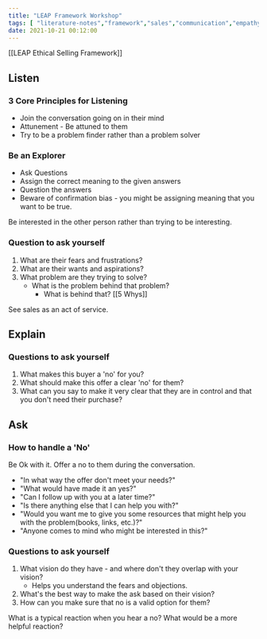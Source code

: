 ```yaml
---
title: "LEAP Framework Workshop"
tags: [ "literature-notes","framework","sales","communication","empathy" ]
date: 2021-10-21 00:12:00
---
```


[[LEAP Ethical Selling Framework]]

## Listen 

### 3 Core Principles for Listening

- Join the conversation going on in their mind
- Attunement - Be attuned to them
- Try to be a problem finder rather than a problem solver

### Be an Explorer

- Ask Questions
- Assign the correct meaning to the given answers
- Question the answers
- Beware of confirmation bias - you might be assigning meaning that you want to be true.

Be interested in the other person rather than trying to be interesting.

### Question to ask yourself

1. What are their fears and frustrations?
2. What are their wants and aspirations?
3. What problem are they trying to solve?
	- What is the problem behind that problem? 
		- What is behind that? [[5 Whys]]

See sales as an act of service.

## Explain

### Questions to ask yourself

1. What makes this buyer a 'no' for you?
2. What should make this offer a clear 'no' for them?
3. What can you say to make it very clear that they are in control and that you don't need their purchase?

## Ask

### How to handle a 'No'

Be Ok with it. Offer a no to them during the conversation.

- "In what way the offer don't meet your needs?"
- "What would have made it an yes?"
- "Can I follow up with you at a later time?"
- "Is there anything else that I can help you with?"
- "Would you want me to give you some resources that might help you with the problem(books, links, etc.)?"
- "Anyone comes to mind who might be interested in this?"

### Questions to ask yourself

1. What vision do they have - and where don't they overlap with your vision? 
	- Helps you understand the fears and objections.
2. What's the best way to make the ask based on their vision?
3. How can you make sure that no is a valid option for them?

What is a typical reaction when you hear a no? What would be a more helpful reaction?


